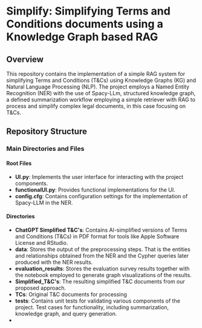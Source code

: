 # Simplify: Simplifying Terms and Conditions documents using a Knowledge Graph based RAG
## Overview
This repository contains the implementation of a simple RAG system for simplifying Terms and Conditions (T&Cs) using Knowledge Graphs (KG) and Natural Language Processing (NLP). 
The project employs a Named Entity Recognition (NER) with the use of Spacy-LLm, structured knowledge graph, a defined summarization workflow employing a simple retriever with RAG to process and simplify complex legal documents, in this case focusing on T&Cs.

## Repository Structure
### Main Directories and Files
#### Root Files
- **UI.py**: Implements the user interface for interacting with the project components.
- **functionalUI.py**: Provides functional implementations for the UI.
- **config.cfg**: Contains configuration settings for the implementation of Spacy-LLM in the NER.

#### Directories
 - **ChatGPT Simplified T&C's**: Contains AI-simplified versions of Terms and Conditions (T&Cs) in PDF format for tools like Apple Software License and RStudio.
 - **data**: Stores the output of the preprocessing steps. That is the entities and relationships obtained from the NER and the Cypher queries later produced with the NER results.
 - **evaluation_results**: Stores the evaluation survey results together with the notebook employed to generate graph visualizations of the results.
 - **Simplified_T&C's**: The resulting simplified T&C documents from our proposed approach.
 - **TCs**: Original T&C documents for processing
 - **tests**: Contains unit tests for validating various components of the project. Test cases for functionality, including summarization, knowledge graph, and query generation.
 - 
